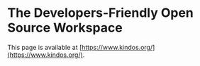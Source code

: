 # The Developers-Friendly Open Source Workspace

This page is available at [https://www.kindos.org/](https://www.kindos.org/).
